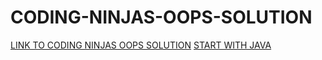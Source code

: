 # CODING-NINJAS-OOPS-SOLUTION
[LINK TO CODING NINJAS OOPS SOLUTION](https://github.com/Rudrakshh/CODING-NINJAS-OOPS-SOLUTION)
[START WITH JAVA](https://github.com/Rudrakshh/CODING-NINJAS-OOPS-SOLUTION/tree/main/START%20WITH%20JAVA)

